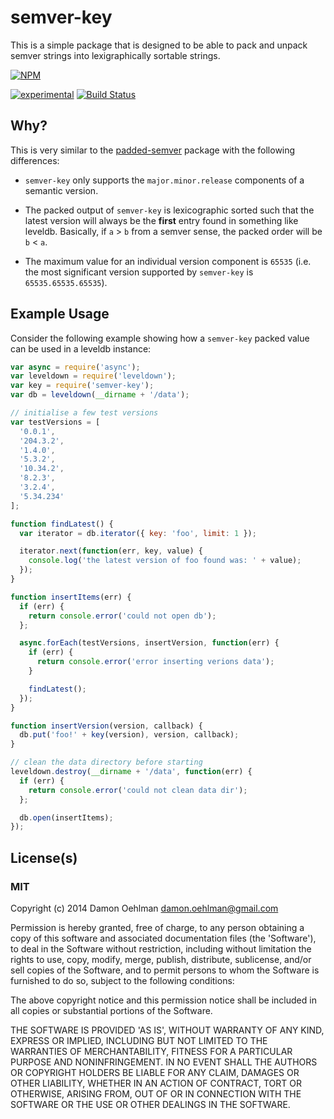 # semver-key

This is a simple package that is designed to be able to pack and unpack
semver strings into lexigraphically sortable strings.


[![NPM](https://nodei.co/npm/semver-key.png)](https://nodei.co/npm/semver-key/)

[![experimental](https://img.shields.io/badge/stability-experimental-red.svg)](https://github.com/badges/stability-badges) [![Build Status](https://img.shields.io/travis/DamonOehlman/semver-key.svg?branch=master)](https://travis-ci.org/DamonOehlman/semver-key) 

## Why?

This is very similar to the
[padded-semver](https://github.com/dominictarr/padded-semver) package with
the following differences:

- `semver-key` only supports the `major.minor.release`
  components of a semantic version.

- The packed output of `semver-key` is lexicographic sorted such that the
  latest version will always be the **first** entry found in something like
  leveldb.  Basically, if `a` > `b` from a semver sense, the packed order
  will be `b` < `a`.

- The maximum value for an individual version component is `65535` (i.e.
  the most significant version supported by `semver-key` is
  `65535.65535.65535`).

## Example Usage

Consider the following example showing how a `semver-key` packed value can
be used in a leveldb instance:

```js
var async = require('async');
var leveldown = require('leveldown');
var key = require('semver-key');
var db = leveldown(__dirname + '/data');

// initialise a few test versions
var testVersions = [
  '0.0.1',
  '204.3.2',
  '1.4.0',
  '5.3.2',
  '10.34.2',
  '8.2.3',
  '3.2.4',
  '5.34.234'
];

function findLatest() {
  var iterator = db.iterator({ key: 'foo', limit: 1 });

  iterator.next(function(err, key, value) {
    console.log('the latest version of foo found was: ' + value);
  });
}

function insertItems(err) {
  if (err) {
    return console.error('could not open db');
  };

  async.forEach(testVersions, insertVersion, function(err) {
    if (err) {
      return console.error('error inserting verions data');
    }

    findLatest();
  });
}

function insertVersion(version, callback) {
  db.put('foo!' + key(version), version, callback);
}

// clean the data directory before starting
leveldown.destroy(__dirname + '/data', function(err) {
  if (err) {
    return console.error('could not clean data dir');
  };

  db.open(insertItems);
});

```

## License(s)

### MIT

Copyright (c) 2014 Damon Oehlman <damon.oehlman@gmail.com>

Permission is hereby granted, free of charge, to any person obtaining
a copy of this software and associated documentation files (the
'Software'), to deal in the Software without restriction, including
without limitation the rights to use, copy, modify, merge, publish,
distribute, sublicense, and/or sell copies of the Software, and to
permit persons to whom the Software is furnished to do so, subject to
the following conditions:

The above copyright notice and this permission notice shall be
included in all copies or substantial portions of the Software.

THE SOFTWARE IS PROVIDED 'AS IS', WITHOUT WARRANTY OF ANY KIND,
EXPRESS OR IMPLIED, INCLUDING BUT NOT LIMITED TO THE WARRANTIES OF
MERCHANTABILITY, FITNESS FOR A PARTICULAR PURPOSE AND NONINFRINGEMENT.
IN NO EVENT SHALL THE AUTHORS OR COPYRIGHT HOLDERS BE LIABLE FOR ANY
CLAIM, DAMAGES OR OTHER LIABILITY, WHETHER IN AN ACTION OF CONTRACT,
TORT OR OTHERWISE, ARISING FROM, OUT OF OR IN CONNECTION WITH THE
SOFTWARE OR THE USE OR OTHER DEALINGS IN THE SOFTWARE.
